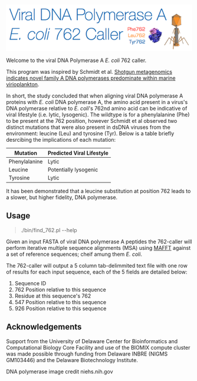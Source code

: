 ![Alt text](https://github.com/dnasko/dna_pola_762_caller/blob/master/images/logo.png "762!")

Welcome to the viral DNA Polymerase A *E. coli* 762 caller.

This program was inspired by Schmidt et al. [Shotgun metagenomics indicates novel family A DNA polymerases predominate within marine virioplankton](http://www.nature.com/ismej/journal/v8/n1/full/ismej2013124a.html).

In short, the study concluded that when aligning viral DNA polymerase A proteins with *E. coli* DNA polymerase A, the amino acid present in a virus's DNA polymerase relative to *E. coli*'s 762nd amino acid can be indicative of viral lifestyle (i.e. lytic, lysogenic). The wildtype is for a phenylalanine (Phe) to be present at the 762 position, however Schmidt et al observed two distinct mutations that were also present in dsDNA viruses from the environment: leucine (Leu) and tyrosine (Tyr). Below is a table briefly desrcibing the implications of each mutation:

| Mutation      | Predicted Viral Lifestyle | 
|---------------|---------------------------|
| Phenylalanine | Lytic                     | 
| Leucine       | Potentially lysogenic     | 
| Tyrosine      | Lytic                     | 

It has been demonstrated that a leucine substitution at position 762 leads to a slower, but higher fidelity, DNA polymerase.

Usage
-----

> ./bin/find_762.pl --help

Given an input FASTA of viral DNA polymerase A peptides the 762-caller will perform iterative multiple sequence alignments (MSA) using [MAFFT](http://mafft.cbrc.jp/alignment/software/) against a set of reference sequences; cheif amung them *E. coli*.

The 762-caller will output a 5 column tab-delimmited text file with one row of results for each input sequence, each of the 5 fields are detailed below:

1. Sequence ID
2. 762 Position relative to this sequence
3. Residue at this sequence's 762
4. 547 Position relative to this sequence
5. 926 Position relative to this sequence

Acknowledgements
----------------

Support from the University of Delaware Center for Bioinformatics and Computational Biology Core Facility and use of the BIOMIX compute cluster was made possible through funding from Delaware INBRE (NIGMS GM103446) and the Delaware Biotechnology Institute.

DNA polymerase image credit niehs.nih.gov
